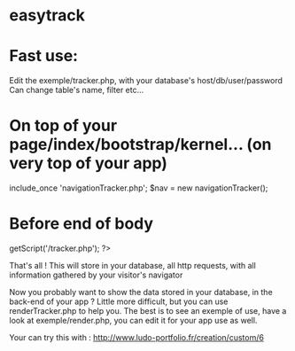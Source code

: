 easytrack
=========

Fast use:
=========
Edit the exemple/tracker.php, with your database's host/db/user/password
Can change table's name, filter etc...

On top of your page/index/bootstrap/kernel... (on very top of your app)
=========
include_once 'navigationTracker.php';
$nav = new navigationTracker();

Before end of body
=========
<?php echo $nav->getScript('<path to>/tracker.php'); ?>

That's all !
This will store in your database, all http requests, with all information gathered by your visitor's navigator


Now you probably want to show the data stored in your database, in the back-end of your app ?
Little more difficult, but you can use renderTracker.php to help you.
The best is to see an exemple of use, have a look at exemple/render.php, you can edit it for your app use as well.

Your can try this with :
http://www.ludo-portfolio.fr/creation/custom/6

